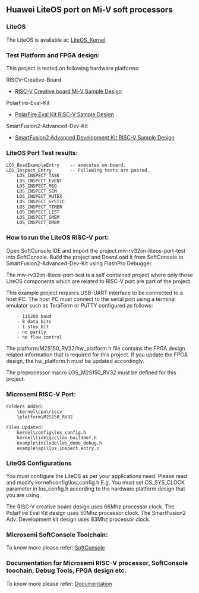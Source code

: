 ## Huawei LiteOS port on Mi-V soft processors

### LiteOS
The LiteOS is available at: [LiteOS_Kernel](https://github.com/LITEOS/LiteOS_Kernel)
    
### Test Platform and FPGA design:
This project is tested on following hardware platforms:

RISCV-Creative-Board
- [RISC-V Creative board Mi-V Sample Design](https://github.com/RISCV-on-Microsemi-FPGA/RISC-V-Creative-Board/tree/master/Programming_The_Target_Device/PROC_SUBSYSTEM_MIV_RV32IMA_BaseDesign)

PolarFire-Eval-Kit
- [PolarFire Eval Kit RISC-V Sample Design](https://github.com/RISCV-on-Microsemi-FPGA/PolarFire-Eval-Kit/tree/master/Programming_The_Target_Device/PF_MIV_RV32IMA_L1_AHB_BaseDesign)

SmartFusion2-Advanced-Dev-Kit
- [SmartFusion2 Advanced Development Kit RISC-V Sample Design](https://github.com/RISCV-on-Microsemi-FPGA/SmartFusion2-Advanced-Dev-Kit/tree/master/Programming_The_Target_Device/PROC_SUBSYSTEM_MIV_RV32IMA_BaseDesign)

### LiteOS Port Test results:
    LOS_BoadExampleEntry    -- executes on board.
    LOS_Inspect_Entry       -- Following tests are passed.
        LOS_INSPECT_TASK
        LOS_INSPECT_EVENT
        LOS_INSPECT_MSG
        LOS_INSPECT_SEM
        LOS_INSPECT_MUTEX
        LOS_INSPECT_SYSTIC
        LOS_INSPECT_TIMER
        LOS_INSPECT_LIST
        LOS_INSPECT_SMEM
        LOS_INSPECT_DMEM

### How to run the LiteOS RISC-V port:
Open SoftConsole IDE and import the project miv-rv32im-liteos-port-test into SoftConsole. 
Build the project and DownLoad it from SoftConsole to SmartFusion2-Advanced-Dev-Kit using FlashPro Debugger.

The miv-rv32im-liteos-port-test is a self contained project where only those LiteOS components 
which are related to RISC-V port are part of the project.
    
This example project requires USB-UART interface to be connected to a host PC. 
The host PC must connect to the serial port using a terminal emulator such as 
TeraTerm or PuTTY configured as follows:
    
        - 115200 baud
        - 8 data bits
        - 1 stop bit
        - no parity
        - no flow control
    
The platform/M2S150_RV32/hw_platform.h file contains the FPGA design related information
that is required for this project. If you update the FPGA design, the hw_platform.h 
must be updated accordingly.
    
The preprocessor macro LOS_M2S150_RV32 must be defined for this project.
     
### Microsemi RISC-V Port:
    Folders Added:
        \kernel\cpu\riscv
        \platform\M2S150_RV32

    Files Updated:
        kernel\config\los_config.h
        kernel\link\gcc\los_builddef.h
        example\include\los_demo_debug.h
        example\api\los_inspect_entry.c

### LiteOS Configurations
You must configure the LiteOS as per your applications need. Please read and modify kernel\config\los_config.h
E.g. You must set OS_SYS_CLOCK parameter in los_config.h according to the hardware platform 
design that you are using. 

The RISC-V creative board design uses 66Mhz processor clock. The PolarFire Eval Kit design uses 50Mhz processor clock. The SmartFusion2 Adv. Development kit design uses 83Mhz processor clock.

### Microsemi SoftConsole Toolchain:
To know more please refer: [SoftConsole](https://github.com/RISCV-on-Microsemi-FPGA/SoftConsole)

### Documentation for Microsemi RISC-V processor, SoftConsole toochain, Debug Tools, FPGA design etc.
To know more please refer: [Documentation](https://github.com/RISCV-on-Microsemi-FPGA/Documentation)
    
